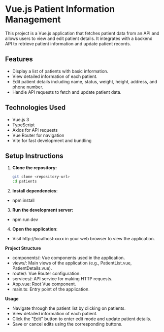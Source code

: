 # Vue.js Patient Information Management

This project is a Vue.js application that fetches patient data from an API and allows users to view and edit patient details. It integrates with a backend API to retrieve patient information and update patient records.

## Features

- Display a list of patients with basic information.
- View detailed information of each patient.
- Edit patient details including name, status, weight, height, address, and phone number.
- Handle API requests to fetch and update patient data.

## Technologies Used

- Vue.js 3
- TypeScript
- Axios for API requests
- Vue Router for navigation
- Vite for fast development and bundling

## Setup Instructions

1. **Clone the repository:**

   ```bash
   git clone <repository-url>
   cd patients
   
2. **Install dependencies:**
- npm install

   
3. **Run the development server:**

- npm run dev

4. **Open the application:**

- Visit http://localhost:xxxx in your web browser to view the application.

**Project Structure**

- components/: Vue components used in the application.
- views/: Main views of the application (e.g., PatientList.vue, PatientDetails.vue).
- router/: Vue Router configuration.
- services/: API service for making HTTP requests.
- App.vue: Root Vue component.
- main.ts: Entry point of the application.

**Usage**

- Navigate through the patient list by clicking on patients.
- View detailed information of each patient.
- Click the "Edit" button to enter edit mode and update patient details.
- Save or cancel edits using the corresponding buttons.
